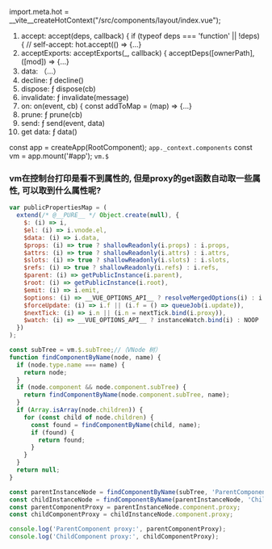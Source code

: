 import.meta.hot = __vite__createHotContext("/src/components/layout/index.vue");
1. accept: accept(deps, callback) { if (typeof deps === 'function' || !deps) { // self-accept: hot.accept(() => {…}
2. acceptExports: acceptExports(_, callback) { acceptDeps([ownerPath], ([mod]) => {…}
3. data: （…）
4. decline: ƒ decline()
5. dispose: ƒ dispose(cb)
6. invalidate: ƒ invalidate(message)
7. on: on(event, cb) { const addToMap = (map) => {…}
8. prune: ƒ prune(cb)
9. send: ƒ send(event, data)
10. get data: ƒ data()


const app = createApp(RootComponent);
	`app._context.components`
const vm = app.mount('#app');
	`vm.$`
### vm在控制台打印是看不到属性的, 但是proxy的get函数自动取一些属性, 可以取到什么属性呢?
```js
var publicPropertiesMap = (
  extend(/* @__PURE__ */ Object.create(null), {
    $: (i) => i,
    $el: (i) => i.vnode.el,
    $data: (i) => i.data,
    $props: (i) => true ? shallowReadonly(i.props) : i.props,
    $attrs: (i) => true ? shallowReadonly(i.attrs) : i.attrs,
    $slots: (i) => true ? shallowReadonly(i.slots) : i.slots,
    $refs: (i) => true ? shallowReadonly(i.refs) : i.refs,
    $parent: (i) => getPublicInstance(i.parent),
    $root: (i) => getPublicInstance(i.root),
    $emit: (i) => i.emit,
    $options: (i) => __VUE_OPTIONS_API__ ? resolveMergedOptions(i) : i.type,
    $forceUpdate: (i) => i.f || (i.f = () => queueJob(i.update)),
    $nextTick: (i) => i.n || (i.n = nextTick.bind(i.proxy)),
    $watch: (i) => __VUE_OPTIONS_API__ ? instanceWatch.bind(i) : NOOP
  })
);

const subTree = vm.$.subTree;//（VNode 树）
function findComponentByName(node, name) {
  if (node.type.name === name) {
	return node;
  }
  if (node.component && node.component.subTree) {
	return findComponentByName(node.component.subTree, name);
  }
  if (Array.isArray(node.children)) {
	for (const child of node.children) {
	  const found = findComponentByName(child, name);
	  if (found) {
		return found;
	  }
	}
  }
  return null;
}

const parentInstanceNode = findComponentByName(subTree, 'ParentComponent');
const childInstanceNode = findComponentByName(parentInstanceNode, 'ChildComponent');
const parentComponentProxy = parentInstanceNode.component.proxy;
const childComponentProxy = childInstanceNode.component.proxy;

console.log('ParentComponent proxy:', parentComponentProxy);
console.log('ChildComponent proxy:', childComponentProxy);
```
